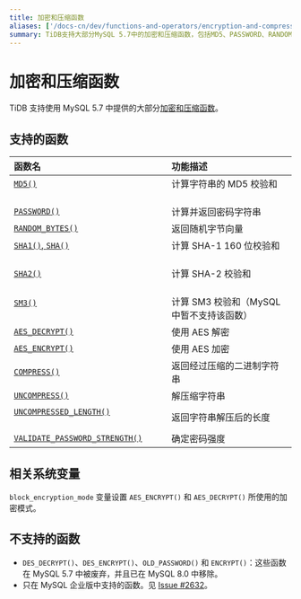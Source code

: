```yaml
---
title: 加密和压缩函数
aliases: ['/docs-cn/dev/functions-and-operators/encryption-and-compression-functions/','/docs-cn/dev/reference/sql/functions-and-operators/encryption-and-compression-functions/']
summary: TiDB支持大部分MySQL 5.7中的加密和压缩函数，包括MD5、PASSWORD、RANDOM_BYTES、SHA1、SHA2、AES_DECRYPT、AES_ENCRYPT、COMPRESS、UNCOMPRESS、UNCOMPRESSED_LENGTH和VALIDATE_PASSWORD_STRENGTH。相关系统变量block_encryption_mode用于设置AES_ENCRYPT和AES_DECRYPT的加密模式。不支持的函数有DES_DECRYPT、DES_ENCRYPT、OLD_PASSWORD和ENCRYPT，以及MySQL企业版中的特定函数。
---
```


# 加密和压缩函数

TiDB 支持使用 MySQL 5.7 中提供的大部分[加密和压缩函数](https://dev.mysql.com/doc/refman/5.7/en/encryption-functions.html)。

## 支持的函数

| 函数名      | 功能描述      |
|:-----------|:----------------------------|
| [`MD5()`](https://dev.mysql.com/doc/refman/8.0/en/encryption-functions.html#function_md5)                                                             | 计算字符串的 MD5 校验和        |
| [`PASSWORD()`](https://dev.mysql.com/doc/refman/8.0/en/encryption-functions.html#function_password)                                | 计算并返回密码字符串          |
| [`RANDOM_BYTES()`](https://dev.mysql.com/doc/refman/8.0/en/encryption-functions.html#function_random-bytes)                                           | 返回随机字节向量                       |
| [`SHA1()`, `SHA()`](https://dev.mysql.com/doc/refman/8.0/en/encryption-functions.html#function_sha1)                                                    | 计算 SHA-1 160 位校验和               |
| [`SHA2()`](https://dev.mysql.com/doc/refman/8.0/en/encryption-functions.html#function_sha2)                                                           | 计算 SHA-2 校验和                       |
| [`SM3()`](https://zh.m.wikipedia.org/zh-hans/SM3)                                                           | 计算 SM3 校验和（MySQL 中暂不支持该函数）           |
| [`AES_DECRYPT()`](https://dev.mysql.com/doc/refman/8.0/en/encryption-functions.html#function_aes-decrypt)                                             | 使用 AES 解密                             |
| [`AES_ENCRYPT()`](https://dev.mysql.com/doc/refman/8.0/en/encryption-functions.html#function_aes-encrypt)                                             | 使用 AES 加密                                 |
| [`COMPRESS()`](https://dev.mysql.com/doc/refman/8.0/en/encryption-functions.html#function_compress)                                                   | 返回经过压缩的二进制字符串                |
| [`UNCOMPRESS()`](https://dev.mysql.com/doc/refman/8.0/en/encryption-functions.html#function_uncompress)                                               | 解压缩字符串                   |
| [`UNCOMPRESSED_LENGTH()`](https://dev.mysql.com/doc/refman/8.0/en/encryption-functions.html#function_uncompressed-length)                             | 返回字符串解压后的长度  |
| [`VALIDATE_PASSWORD_STRENGTH()`](https://dev.mysql.com/doc/refman/8.0/en/encryption-functions.html#function_validate-password-strength)               | 确定密码强度            |

## 相关系统变量

`block_encryption_mode` 变量设置 `AES_ENCRYPT()` 和 `AES_DECRYPT()` 所使用的加密模式。

## 不支持的函数

* `DES_DECRYPT()`、`DES_ENCRYPT()`、`OLD_PASSWORD()` 和 `ENCRYPT()`：这些函数在 MySQL 5.7 中被废弃，并且已在 MySQL 8.0 中移除。
* 只在 MySQL 企业版中支持的函数。见 [Issue #2632](https://github.com/pingcap/tidb/issues/2632)。
